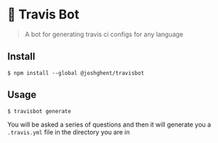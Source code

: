# :robot: Travis Bot

> A bot for generating travis ci configs for any language

## Install

```
$ npm install --global @joshghent/travisbot
```

## Usage
```
$ travisbot generate
```
You will be asked a series of questions and then it will generate you a `.travis.yml` file in the directory you are in
